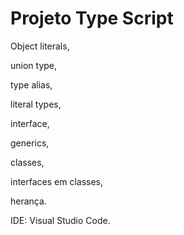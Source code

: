 # Projeto Type Script

Object literals, 

union type, 

type alias, 

literal types, 

interface, 

generics, 

classes, 

interfaces em classes, 

herança. 

IDE: Visual Studio Code.


